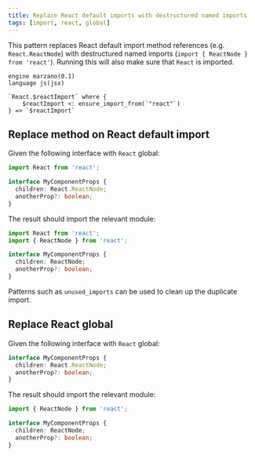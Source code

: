```yaml
---
title: Replace React default imports with destructured named imports
tags: [import, react, global]
---
```


This pattern replaces React default import method references (e.g. `React.ReactNode`) with destructured named imports (`import { ReactNode } from 'react'`).
Running this will also make sure that `React` is imported.

```grit
engine marzano(0.1)
language js(jsx)

`React.$reactImport` where {
	$reactImport <: ensure_import_from(`"react"`)
} => `$reactImport`
```

## Replace method on React default import

Given the following interface with `React` global:

```typescript
import React from 'react';

interface MyComponentProps {
  children: React.ReactNode;
  anotherProp?: boolean;
}
```

The result should import the relevant module:

```typescript
import React from 'react';
import { ReactNode } from 'react';

interface MyComponentProps {
  children: ReactNode;
  anotherProp?: boolean;
}
```

Patterns such as `unused_imports` can be used to clean up the duplicate import.

## Replace React global

Given the following interface with `React` global:

```typescript
interface MyComponentProps {
  children: React.ReactNode;
  anotherProp?: boolean;
}
```

The result should import the relevant module:

```typescript
import { ReactNode } from 'react';

interface MyComponentProps {
  children: ReactNode;
  anotherProp?: boolean;
}
```
